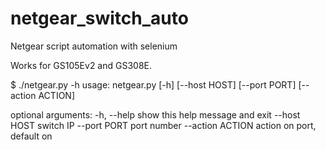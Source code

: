 # netgear_switch_auto

Netgear script automation with selenium

Works for GS105Ev2 and GS308E.

$ ./netgear.py -h
usage: netgear.py [-h] [--host HOST] [--port PORT] [--action ACTION]

optional arguments:
  -h, --help       show this help message and exit
  --host HOST      switch IP
  --port PORT      port number
  --action ACTION  action on port, default on
